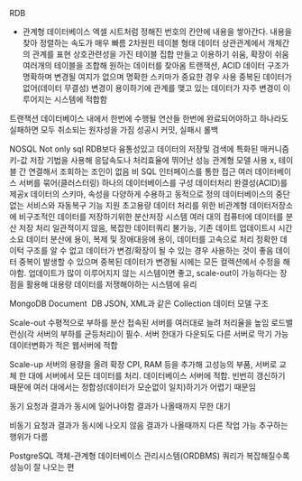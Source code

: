 RDB

 - 관계형 데이터베이스
엑셀 시트처럼 정해진 번호의 칸안에 내용을 쌓아간다.
내용을 찾아 정렬하는 속도가 매우 빠름
2차원읜 테이블 형태
데이터 상관관계에서 개체간의 관계를 표현
상호관련성을 가진 테이블 집합
만들고 이용하기 쉬움, 확장이 쉬움
여러개의 테이블을 조합해 원하는 데이터를 찾아옴
트랜잭션, ACID
데이터 구조가 명확하며 변경될 여지가 없으며 명확한 스키마가 중요한 경우 사용
중복된 데이터가 없어(데이터 무결성) 변경이 용이하기에 관계를 맺고 있는 데이터가 자주 변경이 이루어지는 시스템에 적합함

트랜잭션
데이터베이스 내에서 한번에 수행될 연산들
한번에 완료되어야하고 하나라도 실패하면 모두 취소되는 원자성을 가짐
성공시 커밋, 실패시 롤백


NOSQL
Not only sql
RDB보다 융통성있고 데이터의 저장및 검색에 특화된 매커니즘
키-값 저장 기법을 사용해 응답속도나 처리효율에 뛰어난 성능
관계형 모델 사용 x, 테이블 간 연결해서 조회하는 조인이 없음
비 SQL 인터페이스를 통한 접근
여러 데이터베이스 서버를 묶어(클러스터링) 하나의 데이터베이스를 구성
데이터처리 완결성(ACID)를 제공x
데이터의 스키마, 속성을 다양하게 수용하고 동적으로 정의
데이터베이스의 중단없는 서비스와 자동복구 기능 지원
초고용량 데이터 처리를 위한 비관계형 데이터저장소에 비구조적인 데이터를 저장하기위한 분산저장 시스템
여러 대의 컴퓨터에 데이터를 분산 저장 처리
일관적이지 않음, 복잡한 데이터쿼리 불가능, 기존 데이트 업데이트시 시간소요
데이터 분산에 용이, 복제 및 장애대응에 용이, 데이터를 고속으로 처리
정확한 데이턱 구조를 알 수 없고 데이터가 변경/확장이 될 수 있는 경우 사용하는 것이 좋음
데이터 중복이 발생할 수 있으며 중복된 데이터가 변경될 시에는 모든 컬렉션에서 수정을 해야함. 업데이트가 많이 이루어지지 않는 시스템이면 좋고, scale-out이 가능하다는 장점을 활용해 대용량 데이터를 저쟁해야하는 시스템에 유리

MongoDB
Document  DB
JSON, XML과 같은 Collection 데이터 모델 구조

Scale-out
수평적으로 부하를 분산
접속된 서버를 여러대로 늘려 처리율을 높임
로드밸런싱(각 서버의 부하를 균등처리)이 필수. 서버 한대가 다운되도 다른 서버로 막기 가능
데이터변화가 적은 웹서버에 적합

Scale-up
서버의 용량을 올려 확장
CPI, RAM 등을 추가해 고성능의 부품, 서버로 교체
한 대에 서버에서 모든 데이터를 처리. 데이터베이스 서버에 적합. 빈번히 갱신하기 때문에 여러 대에서는 정합성(데이터가 모순없이 일치)하기가 어렵기 때문임

동기
요청과 결과가 동시에 일어나야함
결과가 나올때까지 무한 대기

비동기
요청과 결과가 동시에 나오지 않음
 결과가 나올때까지 다른 작업 가능
추구하는 행위가 다름

PostgreSQL
객체-관계형 데이터베이스 관리시스템(ORDBMS)
쿼리가 복잡해질수록 성능이 잘 나오는 편
